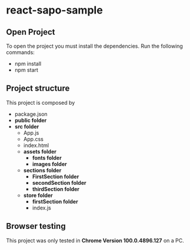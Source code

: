 # react-sapo-sample

## Open Project

To open the project you must install the dependencies.
Run the following commands:

- npm install
- npm start

## Project structure

This project is composed by

- package.json
- **public folder**
- **src folder**
  - App.js
  - App.css
  - index.html
  - **assets folder**
    - **fonts folder**
    - **images folder**
  - **sections folder**
    - **FirstSection folder**
    - **secondSection folder**
    - **thirdSection folder**
  - **store folder**
    - **firstSection folder**
    - index.js

## Browser testing

This project was only tested in **Chrome Version 100.0.4896.127** on a PC.
